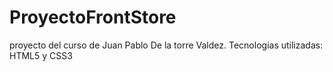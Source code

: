 # ProyectoFrontStore
proyecto del curso de Juan Pablo De la torre Valdez. 
Tecnologias utilizadas: HTML5 y CSS3
